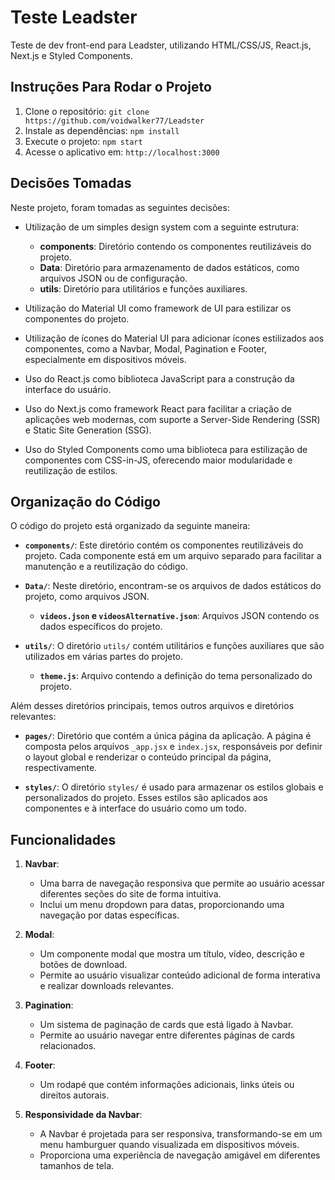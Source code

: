 # Teste Leadster

Teste de dev front-end para Leadster, utilizando HTML/CSS/JS, React.js, Next.js e Styled Components.

## Instruções Para Rodar o Projeto

1. Clone o repositório: `git clone https://github.com/voidwalker77/Leadster`
2. Instale as dependências: `npm install`
3. Execute o projeto: `npm start`
4. Acesse o aplicativo em: `http://localhost:3000`

## Decisões Tomadas

Neste projeto, foram tomadas as seguintes decisões:

- Utilização de um simples design system com a seguinte estrutura:
    - **components**: Diretório contendo os componentes reutilizáveis do projeto.
    - **Data**: Diretório para armazenamento de dados estáticos, como arquivos JSON ou de configuração.
    - **utils**: Diretório para utilitários e funções auxiliares.

- Utilização do Material UI como framework de UI para estilizar os componentes do projeto.

- Utilização de ícones do Material UI para adicionar ícones estilizados aos componentes, como a Navbar, Modal, Pagination e Footer, especialmente em dispositivos móveis.

- Uso do React.js como biblioteca JavaScript para a construção da interface do usuário.

- Uso do Next.js como framework React para facilitar a criação de aplicações web modernas, com suporte a Server-Side Rendering (SSR) e Static Site Generation (SSG).

- Uso do Styled Components como uma biblioteca para estilização de componentes com CSS-in-JS, oferecendo maior modularidade e reutilização de estilos.

## Organização do Código

O código do projeto está organizado da seguinte maneira:

- **`components/`**: Este diretório contém os componentes reutilizáveis do projeto. Cada componente está em um arquivo separado para facilitar a manutenção e a reutilização do código.

- **`Data/`**: Neste diretório, encontram-se os arquivos de dados estáticos do projeto, como arquivos JSON.

    - **`videos.json` e `videosAlternative.json`**: Arquivos JSON contendo os dados específicos do projeto.

- **`utils/`**: O diretório `utils/` contém utilitários e funções auxiliares que são utilizados em várias partes do projeto.

    - **`theme.js`**: Arquivo contendo a definição do tema personalizado do projeto.

Além desses diretórios principais, temos outros arquivos e diretórios relevantes:

- **`pages/`**: Diretório que contém a única página da aplicação. A página é composta pelos arquivos `_app.jsx` e `index.jsx`, responsáveis por definir o layout global e renderizar o conteúdo principal da página, respectivamente.

- **`styles/`**: O diretório `styles/` é usado para armazenar os estilos globais e personalizados do projeto. Esses estilos são aplicados aos componentes e à interface do usuário como um todo.

## Funcionalidades

1. **Navbar**: 
   - Uma barra de navegação responsiva que permite ao usuário acessar diferentes seções do site de forma intuitiva.
   - Inclui um menu dropdown para datas, proporcionando uma navegação por datas específicas.

2. **Modal**: 
   - Um componente modal que mostra um título, vídeo, descrição e botões de download.
   - Permite ao usuário visualizar conteúdo adicional de forma interativa e realizar downloads relevantes.

3. **Pagination**: 
   - Um sistema de paginação de cards que está ligado à Navbar.
   - Permite ao usuário navegar entre diferentes páginas de cards relacionados.

4. **Footer**: 
   - Um rodapé que contém informações adicionais, links úteis ou direitos autorais.

5. **Responsividade da Navbar**: 
   - A Navbar é projetada para ser responsiva, transformando-se em um menu hamburguer quando visualizada em dispositivos móveis.
   - Proporciona uma experiência de navegação amigável em diferentes tamanhos de tela.